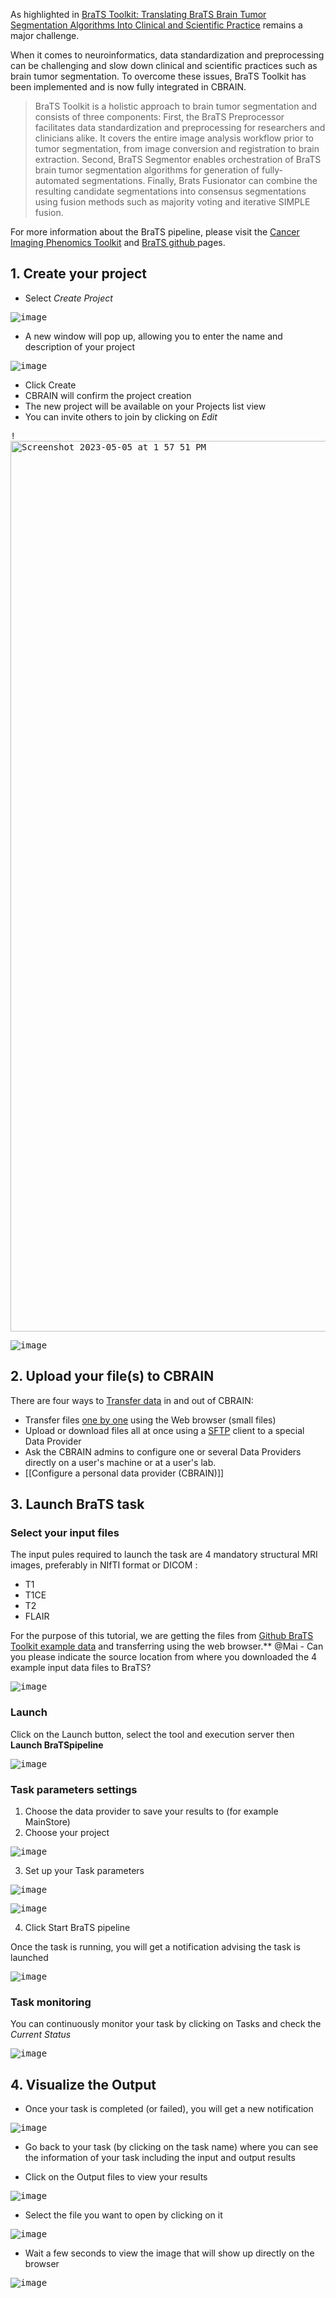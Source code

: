 As highlighted in [BraTS Toolkit: Translating BraTS Brain Tumor Segmentation Algorithms Into Clinical and Scientific Practice](https://www.frontiersin.org/articles/10.3389/fnins.2020.00125/full) remains a major challenge.

When it comes to neuroinformatics, data standardization and preprocessing can be challenging and slow down clinical and scientific practices such as brain tumor segmentation.
To overcome these issues, BraTS Toolkit has been implemented and is now fully integrated in CBRAIN.

> BraTS Toolkit is a holistic approach to brain tumor segmentation and consists of three components: First, the BraTS Preprocessor facilitates data standardization and preprocessing for researchers and clinicians alike. It covers the entire image analysis workflow prior to tumor segmentation, from image conversion and registration to brain extraction. Second, BraTS Segmentor enables orchestration of BraTS brain tumor segmentation algorithms for generation of fully-automated segmentations. Finally, Brats Fusionator can combine the resulting candidate segmentations into consensus segmentations using fusion methods such as majority voting and iterative SIMPLE fusion. 

For more information about the BraTS pipeline, please visit the [Cancer Imaging Phenomics Toolkit](https://cbica.github.io/CaPTk/preprocessing_brats.html) and [BraTS github ](https://github.com/neuronflow/BraTS-Toolkit) pages.

## 1. Create your project

* Select _Create Project_

<kbd>![image](https://user-images.githubusercontent.com/115739667/234963069-b12b289b-43aa-4f52-8bb6-71a9d6096e5a.png)</kbd> 

* A new window will pop up, allowing you to enter the name and description of your project 

<kbd>![image](https://user-images.githubusercontent.com/115739667/236532750-3ce8d79f-e120-4bf1-bdd8-060d5d1dfb3e.png)</kbd>

* Click Create
* CBRAIN will confirm the project creation 
* The new project will be available on your Projects list view
* You can invite others to join by clicking on _Edit_ 

<kbd>!<img width="1425" alt="Screenshot 2023-05-05 at 1 57 51 PM" src="https://user-images.githubusercontent.com/115739667/236533564-0f306842-d890-4897-a021-28c3a6e8846a.png"></kbd>

<kbd>![image](https://user-images.githubusercontent.com/115739667/236534186-6e4f3c94-fba2-4182-84f2-4c8a94df31e3.png)</kbd>

## 2. Upload your file(s) to CBRAIN 

There are four ways to [Transfer data](How-to-Transfer-files) in and out of CBRAIN:
* Transfer files [one by one](Upload-files-one-by-one) using the Web browser (small files)
* Upload or download files all at once using a [SFTP](Upload-files-all-at-once-with-SFTP-server) client to a special Data Provider 
* Ask the CBRAIN admins to configure one or several Data Providers directly on a user's machine or at a user's lab.
* [[Configure a personal data provider (CBRAIN)]]

## 3. Launch BraTS task

### Select your input files
The input pules required to launch the task are 4 mandatory structural MRI images, preferably in NIfTI format or DICOM :
* T1 
* T1CE 
* T2
* FLAIR

For the purpose of this tutorial, we are getting the files from [Github BraTS Toolkit example data](https://github.com/neuronflow/BraTS-Toolkit/tree/master/example_data) and transferring using the web browser.** @Mai - Can you please indicate the source location from where you downloaded the 4 example input data files to BraTS?

<kbd>![image](https://user-images.githubusercontent.com/115739667/236532203-1e5d1668-84e6-4af0-9f65-b6d99966fc87.png)</kbd>

### Launch 

Click on the Launch button, select the tool and execution server then **Launch BraTSpipeline**

<kbd>![image](https://user-images.githubusercontent.com/115739667/236537884-80e4d331-23e1-4ce7-a442-4997b114a384.png)</kbd>

### Task parameters settings

1. Choose the data provider to save your results to (for example MainStore)
2. Choose your project

<kbd>![image](https://user-images.githubusercontent.com/115739667/236539044-19a655e7-d660-4a17-8c53-9a724f7cd7b4.png)</kbd>

3. Set up your Task parameters

<kbd>![image](https://user-images.githubusercontent.com/115739667/236539271-623a1965-7940-4a8a-bc21-f054270f8836.png)</kbd>

<kbd>![image](https://user-images.githubusercontent.com/115739667/236540189-30d86284-5e28-4834-b1fe-bb5a5fa8f1ba.png)</kbd>

4. Click Start BraTS pipeline

Once the task is running, you will get a notification advising the task is launched

<kbd>![image](https://user-images.githubusercontent.com/115739667/236540543-12d08390-092d-4c72-839f-f0bbd8c36eaa.png)</kbd>

### Task monitoring

You can continuously monitor your task by clicking on Tasks and check the _Current Status_

<kbd>![image](https://user-images.githubusercontent.com/115739667/236543725-32a341c5-1fc0-4914-96cc-944ef442ffb8.png)</kbd>

## 4. Visualize the Output

* Once your task is completed (or failed), you will get a new notification

<kbd>![image](https://user-images.githubusercontent.com/115739667/236542993-6b337d7f-2c9f-4d4b-9c1f-cf14792df1e9.png)</kbd>

* Go back to your task (by clicking on the task name) where you can see the information of your task including the input and output results

* Click on the Output files to view your results

<kbd>![image](https://github.com/xmpham/CBRAIN_USERGUIDE_PXM/assets/115739667/76490edd-b302-4c95-b403-2cbf77b4ad66)</kbd>

* Select the file you want to open by clicking on it

<kbd>![image](https://github.com/xmpham/CBRAIN_USERGUIDE_PXM/assets/115739667/4c9e54e9-8595-4120-b2bf-71ef741e48a9)</kbd>

* Wait a few seconds to view the image that will show up directly on the browser

<kbd>![image](https://github.com/xmpham/CBRAIN_USERGUIDE_PXM/assets/115739667/80e81f20-83da-4bc7-a225-fea86b6a21c9)</kbd>
